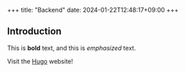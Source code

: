 +++
title: "Backend"
date: 2024-01-22T12:48:17+09:00
+++

## Introduction

This is **bold** text, and this is *emphasized* text.

Visit the [Hugo](https://gohugo.io) website!

